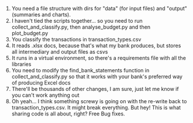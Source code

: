 1. You need a file structure with dirs for "data" (for input files) and "output" (summaries and charts).
1. I haven't tied the scripts together... so you need to run collect_and_classify.py, then analyse_budget.py and then plot_budget.py
1. You classify the transactions in transaction_types.csv
1. It reads .xlsx docs, because that's what my bank produces, but stores all intermediary and output files as csvs
1. It runs in a virtual environment, so there's a requirements file with all the libraries
1. You need to modify the find_bank_statements function in collect_and_classify.py so that it works with your bank's preferred way of producing Excel docs
1. There'll be thousands of other changes, I am sure, just let me know if you can't work anything out
1. Oh yeah... I think something screwy is going on with the re-write back to transaction_types.csv. It might break everything. But hey! This is what sharing code is all about, right? Free Bug fixes.
